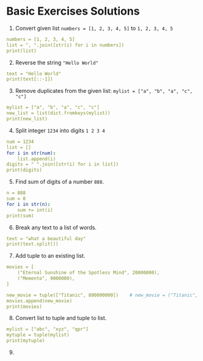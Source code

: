 # Basic Exercises Solutions

1. Convert given list `numbers = [1, 2, 3, 4, 5]` to `1, 2, 3, 4, 5`
```yaml
numbers = [1, 2, 3, 4, 5]
list = ", ".join([str(i) for i in numbers])
print(list)
```

2. Reverse the string `"Hello World"`
```yaml
text = "Hello World"
print(text[::-1])
```

3. Remove duplicates from the given list: `mylist = ["a", "b", "a", "c", "c"]`
```yaml
mylist = ["a", "b", "a", "c", "c"]
new_list = list(dict.fromkeys(mylist))
print(new_list)
```

4. Split integer `1234` into digits `1 2 3 4`
```yaml
num = 1234
list = []
for i in str(num):
    list.append(i)
digits = " ".join([str(i) for i in list])
print(digits)
```

5. Find sum of digits of a number `888`.
```yaml
n = 888
sum = 0
for i in str(n):
    sum += int(i)
print(sum)
```

6. Break any text to a list of words.
```yaml
text = "what a beautiful day"
print(text.split())
```

7. Add tuple to an existing list.
```yaml
movies = [
    ("Eternal Sunshine of the Spotless Mind", 20000000),
    ("Memento", 9000000),
]

new_movie = tuple(["Titanic", 800000000])    # new_movie = ("Titanic", 800000000)
movies.append(new_movie)
print(movies)
```

8. Convert list to tuple and tuple to list.
```yaml
mylist = ["abc", "xyz", "qpr"]
mytuple = tuple(mylist)
print(mytuple)
```
9. 
